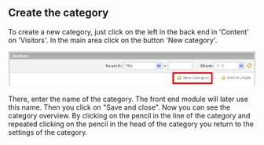## Create the category

To create a new category, just click on the left in the back end in 'Content' on 'Visitors'. In the main area click on the button 'New category'.

![New Category](images/visitors_en_backend_category_new.jpg)

There, enter the name of the category. The front end module will later use this name. Then you click on "Save and close".
Now you can see the category overview. By clicking on the pencil in the line of the category and repeated clicking on the pencil in the head of the category you return to the settings of the category.
